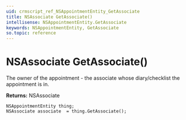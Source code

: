 ```yaml
---
uid: crmscript_ref_NSAppointmentEntity_GetAssociate
title: NSAssociate GetAssociate()
intellisense: NSAppointmentEntity.GetAssociate
keywords: NSAppointmentEntity, GetAssociate
so.topic: reference
---
```


# NSAssociate GetAssociate()

The owner of the appointment - the associate whose diary/checklist the appointment is in.

**Returns:** NSAssociate

```crmscript
NSAppointmentEntity thing;
NSAssociate associate  = thing.GetAssociate();
```

